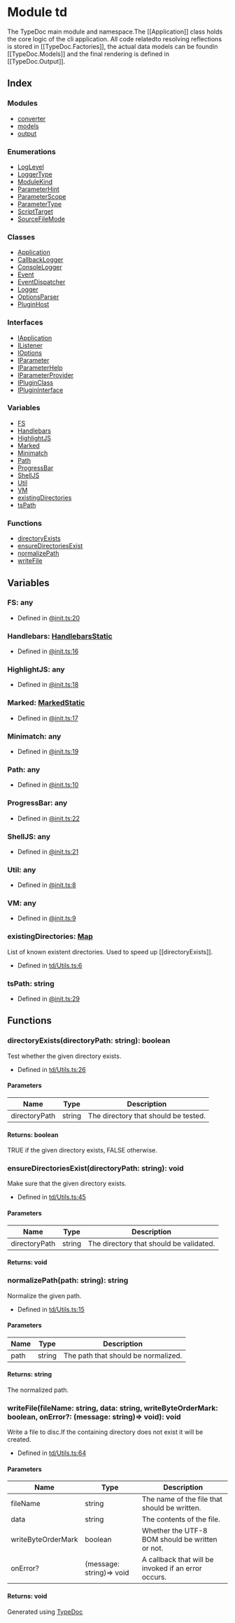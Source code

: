 # Module td
The TypeDoc main module and namespace.The [[Application]] class holds the core logic of the cli application. All code relatedto resolving reflections is stored in [[TypeDoc.Factories]], the actual data models can be foundin [[TypeDoc.Models]] and the final rendering is defined in [[TypeDoc.Output]].

## Index

### Modules
* [converter](td.converter.md)
* [models](td.models.md)
* [output](td.output.md)

### Enumerations
* [LogLevel](../enums/td.loglevel.md)
* [LoggerType](../enums/td.loggertype.md)
* [ModuleKind](../enums/td.modulekind.md)
* [ParameterHint](../enums/td.parameterhint.md)
* [ParameterScope](../enums/td.parameterscope.md)
* [ParameterType](../enums/td.parametertype.md)
* [ScriptTarget](../enums/td.scripttarget.md)
* [SourceFileMode](../enums/td.sourcefilemode.md)

### Classes
* [Application](../classes/td.application.md)
* [CallbackLogger](../classes/td.callbacklogger.md)
* [ConsoleLogger](../classes/td.consolelogger.md)
* [Event](../classes/td.event.md)
* [EventDispatcher](../classes/td.eventdispatcher.md)
* [Logger](../classes/td.logger.md)
* [OptionsParser](../classes/td.optionsparser.md)
* [PluginHost](../classes/td.pluginhost.md)

### Interfaces
* [IApplication](../interfaces/td.iapplication.md)
* [IListener](../interfaces/td.ilistener.md)
* [IOptions](../interfaces/td.ioptions.md)
* [IParameter](../interfaces/td.iparameter.md)
* [IParameterHelp](../interfaces/td.iparameterhelp.md)
* [IParameterProvider](../interfaces/td.iparameterprovider.md)
* [IPluginClass](../interfaces/td.ipluginclass.md)
* [IPluginInterface](../interfaces/td.iplugininterface.md)

### Variables
* [FS](td.md#fs)
* [Handlebars](td.md#handlebars)
* [HighlightJS](td.md#highlightjs)
* [Marked](td.md#marked)
* [Minimatch](td.md#minimatch)
* [Path](td.md#path)
* [ProgressBar](td.md#progressbar)
* [ShellJS](td.md#shelljs)
* [Util](td.md#util)
* [VM](td.md#vm)
* [existingDirectories](td.md#existingdirectories)
* [tsPath](td.md#tspath)

### Functions
* [directoryExists](td.md#directoryexists)
* [ensureDirectoriesExist](td.md#ensuredirectoriesexist)
* [normalizePath](td.md#normalizepath)
* [writeFile](td.md#writefile)

## Variables

### FS: any

* Defined in [@init.ts:20](https://github.com/kimamula/typedoc/blob/HEAD/src/@init.ts#L20)


### Handlebars: [HandlebarsStatic](../interfaces/handlebarsstatic.md)

* Defined in [@init.ts:16](https://github.com/kimamula/typedoc/blob/HEAD/src/@init.ts#L16)


### HighlightJS: any

* Defined in [@init.ts:18](https://github.com/kimamula/typedoc/blob/HEAD/src/@init.ts#L18)


### Marked: [MarkedStatic](../interfaces/markedstatic.md)

* Defined in [@init.ts:17](https://github.com/kimamula/typedoc/blob/HEAD/src/@init.ts#L17)


### Minimatch: any

* Defined in [@init.ts:19](https://github.com/kimamula/typedoc/blob/HEAD/src/@init.ts#L19)


### Path: any

* Defined in [@init.ts:10](https://github.com/kimamula/typedoc/blob/HEAD/src/@init.ts#L10)


### ProgressBar: any

* Defined in [@init.ts:22](https://github.com/kimamula/typedoc/blob/HEAD/src/@init.ts#L22)


### ShellJS: any

* Defined in [@init.ts:21](https://github.com/kimamula/typedoc/blob/HEAD/src/@init.ts#L21)


### Util: any

* Defined in [@init.ts:8](https://github.com/kimamula/typedoc/blob/HEAD/src/@init.ts#L8)


### VM: any

* Defined in [@init.ts:9](https://github.com/kimamula/typedoc/blob/HEAD/src/@init.ts#L9)


### existingDirectories: [Map](../interfaces/ts.map.md)<boolean>
List of known existent directories. Used to speed up [[directoryExists]].
* Defined in [td/Utils.ts:6](https://github.com/kimamula/typedoc/blob/HEAD/src/td/Utils.ts#L6)


### tsPath: string

* Defined in [@init.ts:29](https://github.com/kimamula/typedoc/blob/HEAD/src/@init.ts#L29)


## Functions

### directoryExists(directoryPath: string): boolean
Test whether the given directory exists.  
* Defined in [td/Utils.ts:26](https://github.com/kimamula/typedoc/blob/HEAD/src/td/Utils.ts#L26)


#### Parameters

| Name | Type | Description |
| ---- | ---- | ---- |
| directoryPath | string| The directory that should be tested. |

#### Returns: boolean
TRUE if the given directory exists, FALSE otherwise.


### ensureDirectoriesExist(directoryPath: string): void
Make sure that the given directory exists.  
* Defined in [td/Utils.ts:45](https://github.com/kimamula/typedoc/blob/HEAD/src/td/Utils.ts#L45)


#### Parameters

| Name | Type | Description |
| ---- | ---- | ---- |
| directoryPath | string| The directory that should be validated. |

#### Returns: void

### normalizePath(path: string): string
Normalize the given path.  
* Defined in [td/Utils.ts:15](https://github.com/kimamula/typedoc/blob/HEAD/src/td/Utils.ts#L15)


#### Parameters

| Name | Type | Description |
| ---- | ---- | ---- |
| path | string| The path that should be normalized. |

#### Returns: string
The normalized path.


### writeFile(fileName: string, data: string, writeByteOrderMark: boolean, onError?: (message: string)=> void): void
Write a file to disc.If the containing directory does not exist it will be created.  
* Defined in [td/Utils.ts:64](https://github.com/kimamula/typedoc/blob/HEAD/src/td/Utils.ts#L64)


#### Parameters

| Name | Type | Description |
| ---- | ---- | ---- |
| fileName | string| The name of the file that should be written. |
| data | string| The contents of the file. |
| writeByteOrderMark | boolean| Whether the UTF-8 BOM should be written or not. |
| onError? | (message: string)=> void| A callback that will be invoked if an error occurs. |

#### Returns: void


Generated using [TypeDoc](http://typedoc.io)
